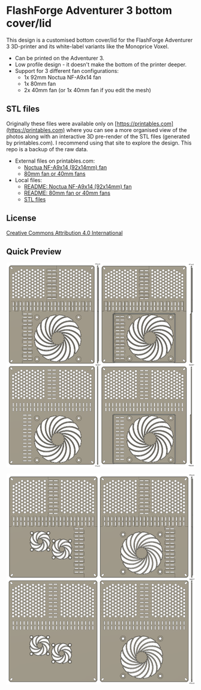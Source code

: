 FlashForge Adventurer 3 bottom cover/lid
========================================

This design is a customised bottom cover/lid for the FlashForge Adventurer 3
3D-printer and its white-label variants like the Monoprice Voxel.

- Can be printed on the Adventurer 3.
- Low profile design - it doesn't make the bottom of the printer deeper.
- Support for 3 different fan configurations:
    - 1x 92mm Noctua NF-A9x14 fan
    - 1x 80mm fan
    - 2x 40mm fan (or 1x 40mm fan if you edit the mesh)


STL files
---------

Originally these files were available only on
[https://printables.com](https://printables.com)
where you can see a more organised view of the photos along with an
interactive 3D pre-render of the STL files (generated by printables.com).
I recommend using that site to explore the design.
This repo is a backup of the raw data.


- External files on printables.com:
    - [Noctua NF-A9x14 (92x14mm) fan](https://www.printables.com/model/456606-flashforge-adventurer-3-bottom-coverlid-for-noctua)
    - [80mm fan or 40mm fans](https://www.printables.com/model/270288-flashforge-adventurer-3-bottom-coverlid-for-80mm-f)
- Local files:
    - [README: Noctua NF-A9x14 (92x14mm) fan](./nf-a9x14.md)
    - [README: 80mm fan or 40mm fans](./40mm_or_80mm.md)
    - [STL files](./stl)


License
-------

[Creative Commons Attribution 4.0 International](./LICENSE.txt)


Quick Preview
-------------

[![Noctua NF-A9x14](./img/single_and_multi_part_flat_and_raised_NF-A9x14.png)](./img/single_and_multi_part_flat_and_raised_NF-A9x14.png "Noctua NF-A9x14" )

[![80mm fan or 40mm fans](./img/single_and_multi_part_2x40mm_or_80mm.png)](./img/single_and_multi_part_2x40mm_or_80mm.png "80mm fan or 40mm fans" )
